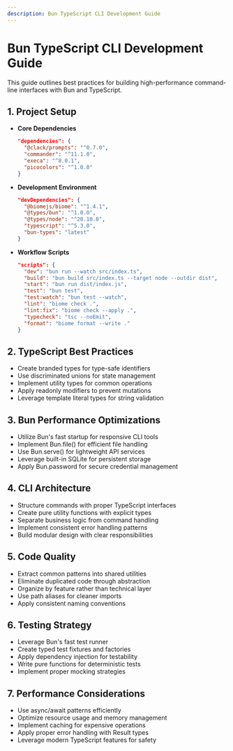 ```yaml
---
description: Bun TypeScript CLI Development Guide
---
```


# Bun TypeScript CLI Development Guide

This guide outlines best practices for building high-performance command-line interfaces with Bun and TypeScript.

## 1. Project Setup

- **Core Dependencies**
  ```json
  "dependencies": {
    "@clack/prompts": "^0.7.0",
    "commander": "^11.1.0",
    "execa": "^8.0.1",
    "picocolors": "^1.0.0"
  }
  ```

- **Development Environment**
  ```json
  "devDependencies": {
    "@biomejs/biome": "^1.4.1",
    "@types/bun": "^1.0.0",
    "@types/node": "^20.10.0",
    "typescript": "^5.3.0",
    "bun-types": "latest"
  }
  ```

- **Workflow Scripts**
  ```json
  "scripts": {
    "dev": "bun run --watch src/index.ts",
    "build": "bun build src/index.ts --target node --outdir dist",
    "start": "bun run dist/index.js",
    "test": "bun test",
    "test:watch": "bun test --watch",
    "lint": "biome check .",
    "lint:fix": "biome check --apply .",
    "typecheck": "tsc --noEmit",
    "format": "biome format --write ."
  }
  ```

## 2. TypeScript Best Practices

- Create branded types for type-safe identifiers
- Use discriminated unions for state management
- Implement utility types for common operations
- Apply readonly modifiers to prevent mutations
- Leverage template literal types for string validation

## 3. Bun Performance Optimizations

- Utilize Bun's fast startup for responsive CLI tools
- Implement Bun.file() for efficient file handling
- Use Bun.serve() for lightweight API services
- Leverage built-in SQLite for persistent storage
- Apply Bun.password for secure credential management

## 4. CLI Architecture

- Structure commands with proper TypeScript interfaces
- Create pure utility functions with explicit types
- Separate business logic from command handling
- Implement consistent error handling patterns
- Build modular design with clear responsibilities

## 5. Code Quality

- Extract common patterns into shared utilities
- Eliminate duplicated code through abstraction
- Organize by feature rather than technical layer
- Use path aliases for cleaner imports
- Apply consistent naming conventions

## 6. Testing Strategy

- Leverage Bun's fast test runner
- Create typed test fixtures and factories
- Apply dependency injection for testability
- Write pure functions for deterministic tests
- Implement proper mocking strategies

## 7. Performance Considerations

- Use async/await patterns efficiently
- Optimize resource usage and memory management
- Implement caching for expensive operations
- Apply proper error handling with Result types
- Leverage modern TypeScript features for safety